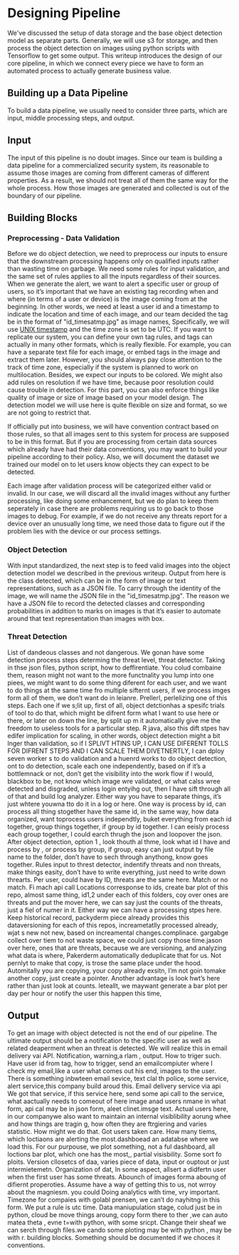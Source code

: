 # Designing Pipeline
We've discussed the setup of data storage and the base object detection model as separate parts. Generally, we will use s3 for storage, and then process the object detection on images using python scripts with Tensorflow to get some output. This writeup introduces the design of our core pipeline, in which we connect every piece we have to form an automated process to actually generate business value.
## Building up a Data Pipeline
To build a data pipeline, we usually need to consider three parts, which are input, middle processing steps, and output.
## Input
The input of this pipeline is no doubt images. Since our team is building a data pipeline for a commercialized security system, its reasonable to assume those images are coming from different cameras of different properties. As a result, we should not treat all of them the same way for the whole process. How those images are generated and collected is out of the boundary of our pipeline.
## Building Blocks
### Preprocessing - Data Validation
Before we do object detection, we need to preprocess our inputs to ensure that the downstream processing happens only on qualified inputs rather than wasting time on garbage. We need some rules for input validation, and the same set of rules applies to all the inputs regardless of their sources. When we generate the alert, we want to alert a specific user or group of users, so it’s important that we have an existing tag recording when and where (in terms of a user or device) is the image coming from at the beginning. In other words, we need at least a user id and a timestamp to indicate the location and time of each image, and our team decided the tag be in the format of "id_timesatmp.jpg" as image names, Specifically, we will use [UNIX timestamp](https://en.wikipedia.org/wiki/Unix_time) and the time zone is set to be UTC. If you want to replicate our system, you can define your own tag rules, and tags can actually in many other formats, which is really flexible. For example, you can have a separate text file for each image, or embed tags in the image and extract them later. However, you should always pay close attention to the track of time zone, especially if the system is planned to work on multilocation. Besides, we expect our inputs to be colored. We might also add rules on resolution if we have time, because poor resolution could cause trouble in detection. For this part, you can also enforce things like quality of image or size of image based on your model design. The detection model we will use here is quite flexible on size and format, so we are not going to restrict that. 

If officially put into business, we will have convention contract based on those rules, so that all images sent to this system for process are supposed to be in this format. But if you are processing from certain data sources which already have had their data conventions, you may want to build your pipeline according to their policy. Also, we will document the dataset we trained our model on to let users know objects they can expect to be detected.

Each image after validation process will be categorized either valid or invalid. In our case, we will discard all the invalid images without any further processing, like doing some enhancement, but we do plan to keep them seperately in case there are problems requiring us to go back to those images to debug. For example, if we do not receive any threats report for a device over an unusually long time, we need those data to figure out if the problem lies with the device or our process settings.
### Object Detection
With input standardized, the next step is to feed valid images into the object detection model we described in the previous writeup. Output from here is the class detected, which can be in the form of image or text representations, such as a JSON file. To carry through the identity of the image, we will name the JSON file in the "id_timesatmp.jpg". The reason we have a JSON file to record the detected classes and corresponding probabilities in addition to marks on images is that it’s easier to automate around that text representation than images with box.
### Threat Detection
List of dandeous classes and not dangerous. 
We gonan have some detection process steps determing the threat level, threat detector. Taking in thse json files, python script, how to deffirentiate. You colud combaine them, reason might not want to the more functnality you lump into one piees, we might want to do some thing diferent for each user, and we want to do things at the same time fro multiple sifternt users, if we process imges form all of them, we don’t want do in leianre. Prellerl, perlelizing one of this steps. Each one if we s;lit up, first of all, object detctionhas a spesifc trials of tool to do that, which might be difrent form what I want to use here or there, or later on down the line, by split up m it automatically give me the freedom to useless tools  for a particular step. R java, also this dift stpes hav edifer implication for scaling, in other words, object detection might a bit lnger than validation, so if I SPLIVT HTINS UP, I CAN USE DIFERENT TOLLS FOR DIFRENT STEPS AND I CAN SCALE THEM DIVETNERTLY, I can dploy seven worker s to do validation and a huenrd works to do object detection, ont to do detection, scale each one independently, based on if it’s a bottlemnack or not, don’t get the visibility into the work flow if I would, blackbox to be, not know which image wre validated, or what calss wree detected and disgraded, unless login entyihg out, then I have sift through all of that and build log analyzer. Either way you have to separate things, it’s just whtere youwna tto do it in a log or here. 
One way is process by id, can process all thing stogether have the same id, in the same way, how data organized, want toprocess users independtly, buket everything from each id together, group things together, if group by id together. I can eeisly process each group together, I could earch thrugh the json and loopover the json. After object detection, option 1 , look thouth al thme, look what id I have and process by , or process by group, if group, easy can just output by file name to the folder, don’t have to sech through anythong, know goes together. Rules input to threst detector, indentify threats and non threats, make things easity, don’t have to write everything, just need to write down threarts. Per user, could have by ID, threats are the same here. Match or no match. Fi mach api call
Locations corresponse to ids, create bar plot of this repo, almost same thing, id1,2 under each of this folders, coy over ones are threats and put the mover here, we can say just the counts of the threats, just a fiel of numer in it. Either way we can have a processing stpes here. Keep historical record, packyderm piece already provides this dataversioning for each of this repos, increametatlly processed already, wjat s new not new, based on increamental changes.complinace. gargabge collect over tiem to not waste space, we could just copy those time.jason over here, ones that are threats, because we are versioning, and analyzing what data is where, Pakerderm automatically deduplicate that for us. Not pernlyt to make that copy, is trose the same place under the hood. Automitally you are copying, your copy already exsitn, I’m not goin tomake another copy, just create a pointer. Another advantage is look hwt’s here rather than just look at counts.
leteallt, we maywant generate a bar plot per day  per hour or notify the user this happen this time,

## Output
To get an image with object detected is not the end of our pipeline. The ultimate output should be a notification to the specific user as well as related deaperment when an threat is detected. We will realize this in email delivery vai API.
Notification, warning,a rlam , output. How to triger such. Have user id from tag, how to trigger, send an emailcompiuter where I check my email,like a user what comes out his end, images to the user. There is something inbwteen email sevice, text clal th police, some service, alert service,this company  build aroud this. Email delivery service via api
We got that service, if this service here, send some api call to the service, what aactually needs to comeout of here image anad users nmane in what form, api cal may be in json form, aleet clinet.imsge text. 
Actual users here, in our companywe also want to maintain an internal visiblibility aorung whee and how things are tragin g, how often they are ftrgiering and varies statistic. How might we do that. Got users taken care. How many tiems, which loctiaons are alerting the most.dashboead an adatabse where we load this. For our purpouse, we plot something, not a ful dashboard, all loctions bar plot, which one has the most,, partial visisbility. Some sort fo ploits. 
Version cllosetcs of daa, varies piece of data, input or ouptout or just intermietemetn. Organization of dat,
In some aspect, allsert a didfertn user when the first user has some threats. Abounch of images forma aboung of difiernt properoties.
Assume have a way of getting this to us, not wrroy about the magniesm. 
you could  Doing analytics with time, vry important. Timezone for compaies with golabl prensen, we can’t do nayhitng in this form. We put a rule is utc time.
Data maniupulation stage, colud just be in python, cloud be move things aroung, copy form there to ther ,we  can auto matea theta , evne t=with python, with some sricpt. Change their sheaf we can serch through files.we cando some ploting may be with python , may be with r. building blocks. 
Something should be documented if we choces it conventions.
